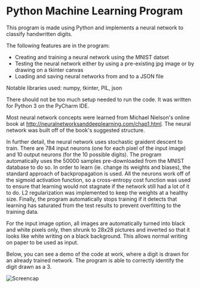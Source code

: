 # Python Machine Learning Program
This program is made using Python and implements a neural network to classify handwritten digits.

The following features are in the program:
- Creating and training a neural network using the MNIST datset
- Testing the neural network either by using a pre-existing jpg image or by drawing on a tkinter canvas
- Loading and saving neural networks from and to a JSON file

Notable libraries used:
numpy, tkinter, PIL, json

There should not be too much setup needed to run the code. It was written for Python 3 on the PyCharm IDE.

Most neural network concepts were learned from Michael Nielson's online book at  http://neuralnetworksanddeeplearning.com/chap1.html. The neural network was built off of the book's suggested structure.

In further detail, the neural network uses stochastic graident descent to train. There are 784 input neurons (one for each pixel of the input image) and 10 output neurons (for the 10 possible digits). The program automatically uses the 50000 samples pre-downloaded from the MNIST database to do so. In order to learn (ie. change its weights and biases), the standard approach of backpropagation is used. All the neurons work off of the sigmoid activation function, so a cross-entropy cost function was used to ensure that learning would not stagnate if the network still had a lot of it to do. L2 regularization was implemented to keep the weights at a healthy size. Finally, the program automatically stops training if it detects that learning has saturated from the test results to prevent overfitting to the training data.

For the input image option, all images are automatically turned into black and white pixels only, then shrunk to 28x28 pictures and inverted so that it looks like white writing on a black background. This allows normal writing on paper to be used as input.

Below, you can see a demo of the code at work, where a digit is drawn for an already trained network. The program is able to correctly identify the digit drawn as a 3.

![](/MLProjectDemo.gif?raw=true "Screencap")